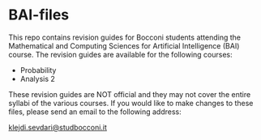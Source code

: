 # BAI-files
This repo contains revision guides for Bocconi students attending the Mathematical and Computing Sciences for Artificial Intelligence (BAI) course. The revision guides are available for the following courses:
<ul>
  <li>Probability</li>
  <li>Analysis 2</li>
</ul>

These revision guides are NOT official and they may not cover the entire syllabi of the various courses. If you would like to make changes to these files, please send an email to the following address:

klejdi.sevdari@studbocconi.it

